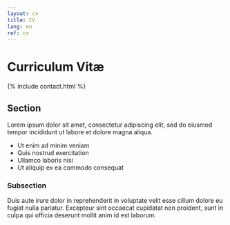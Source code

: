 ```yaml
---
layout: cv
title: CV
lang: en
ref: cv
---
```


# Curriculum Vitæ

{% include contact.html %}

## Section

Lorem ipsum dolor sit amet, consectetur adipiscing elit, sed do eiusmod tempor incididunt ut labore et dolore magna aliqua.

* Ut enim ad minim veniam
* Quis nostrud exercitation
* Ullamco laboris nisi
* Ut aliquip ex ea commodo consequat

### Subsection

Duis aute irure dolor in reprehenderit in voluptate velit esse cillum dolore eu fugiat nulla pariatur. Excepteur sint occaecat cupidatat non proident, sunt in culpa qui officia deserunt mollit anim id est laborum.
